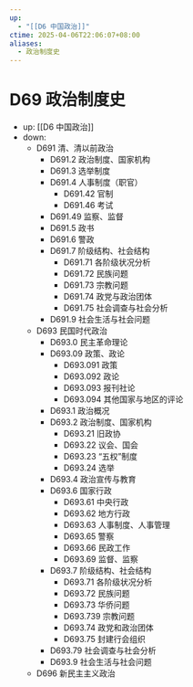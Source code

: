 ```yaml
---
up:
  - "[[D6 中国政治]]"
ctime: 2025-04-06T22:06:07+08:00
aliases:
  - 政治制度史
---
```


# D69 政治制度史

- up: [[D6 中国政治]]
- down:	
	- D691 清、清以前政治
		- D691.2 政治制度、国家机构
		- D691.3 选举制度
		- D691.4 人事制度（职官）
			- D691.42 官制
			- D691.46 考试
		- D691.49 监察、监督
		- D691.5 政书
		- D691.6 警政
		- D691.7 阶级结构、社会结构
			- D691.71 各阶级状况分析
			- D691.72 民族问题
			- D691.73 宗教问题
			- D691.74 政党与政治团体
			- D691.75 社会调查与社会分析
		- D691.9 社会生活与社会问题
	- D693 民国时代政治
		- D693.0 民主革命理论
		- D693.09 政策、政论
			- D693.091 政策
			- D693.092 政论
			- D693.093 报刊社论
			- D693.094 其他国家与地区的评论
		- D693.1 政治概况
		- D693.2 政治制度、国家机构
			- D693.21 旧政协
			- D693.22 议会、国会
			- D693.23 “五权”制度
			- D693.24 选举
		- D693.4 政治宣传与教育
		- D693.6 国家行政
			- D693.61 中央行政
			- D693.62 地方行政
			- D693.63 人事制度、人事管理
			- D693.65 警察
			- D693.66 民政工作
			- D693.69 监督、监察
		- D693.7 阶级结构、社会结构
			- D693.71 各阶级状况分析
			- D693.72 民族问题
			- D693.73 华侨问题
			- D693.739 宗教问题
			- D693.74 政党和政治团体
			- D693.75 封建行会组织
		- D693.79 社会调查与社会分析
		- D693.9 社会生活与社会问题
	- D696 新民主主义政治
	
